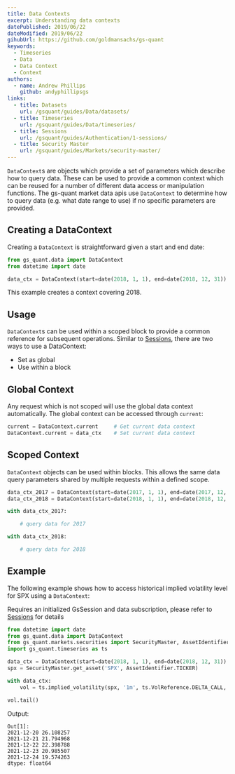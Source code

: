 ```yaml
---
title: Data Contexts
excerpt: Understanding data contexts
datePublished: 2019/06/22
dateModified: 2019/06/22
gihubUrl: https://github.com/goldmansachs/gs-quant
keywords:
  - Timeseries
  - Data
  - Data Context
  - Context
authors:
  - name: Andrew Phillips
    github: andyphillipsgs
links:
  - title: Datasets
    url: /gsquant/guides/Data/datasets/
  - title: Timeseries
    url: /gsquant/guides/Data/timeseries/
  - title: Sessions
    url: /gsquant/guides/Authentication/1-sessions/
  - title: Security Master
    url: /gsquant/guides/Markets/security-master/
---
```


`DataContext`s are objects which provide a set of parameters which describe how to query data. These can be used to
provide a common context which can be reused for a number of different data access or manipulation functions. The
gs-quant market data apis use `DataContext` to determine how to query data (e.g. what date range to use) if no specific
parameters are provided.

## Creating a DataContext

Creating a `DataContext` is straightforward given a start and end date:

```python
from gs_quant.data import DataContext
from datetime import date

data_ctx = DataContext(start=date(2018, 1, 1), end=date(2018, 12, 31))       # Create data context
```

This example creates a context covering 2018.

## Usage

`DataContext`s can be used within a scoped block to provide a common reference for subsequent operations. Similar to
[Sessions](/gsquant/guides/Authentication/1-sessions/), there are two ways to use a DataContext:

- Set as global
- Use within a block

## Global Context

Any request which is not scoped will use the global data context automatically. The global context can be accessed through
`current`:

```python
current = DataContext.current     # Get current data context
DataContext.current = data_ctx    # Set current data context
```

## Scoped Context

`DataContext` objects can be used within blocks. This allows the same data query parameters shared by multiple requests
within a defined scope.

```python
data_ctx_2017 = DataContext(start=date(2017, 1, 1), end=date(2017, 12, 31))       # Create 2017 data context
data_ctx_2018 = DataContext(start=date(2018, 1, 1), end=date(2018, 12, 31))       # Create 2018 data context

with data_ctx_2017:

    # query data for 2017

with data_ctx_2018:

    # query data for 2018
```

## Example

The following example shows how to access historical implied volatility level for SPX using a `DataContext`:

<note>Requires an initialized GsSession and data subscription, please refer to <a href="/gsquant/guides/authentication/2-gs-session">
Sessions</a> for details</note>

```python
from datetime import date
from gs_quant.data import DataContext
from gs_quant.markets.securities import SecurityMaster, AssetIdentifier
import gs_quant.timeseries as ts

data_ctx = DataContext(start=date(2018, 1, 1), end=date(2018, 12, 31))      # Create a data context covering 2018
spx = SecurityMaster.get_asset('SPX', AssetIdentifier.TICKER)               # Lookup S&P 500 Index via Security Master

with data_ctx:                                                              # Use the data context we setup
    vol = ts.implied_volatility(spx, '1m', ts.VolReference.DELTA_CALL, 25)  # Get 25 delta call implied volatility

vol.tail()
```

Output:

```
Out[1]:
2021-12-20 26.108257
2021-12-21 21.794968
2021-12-22 22.398788
2021-12-23 20.985507
2021-12-24 19.574263
dtype: float64
```
